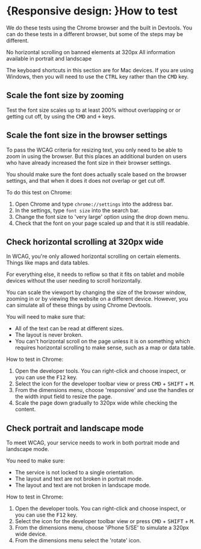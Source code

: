 # {Responsive design: }How to test

We do these tests using the Chrome browser and the built in Devtools. You can do these tests in a different browser, but some of the steps may be different.

No horizontal scrolling on banned elements at 320px
All information available in portrait and landscape

The keyboard shortcuts in this section are for Mac devices. If you are using Windows, then you will need to use the <kbd>CTRL</kbd> key rather than the <kbd>CMD</kbd> key.

## Scale the font size by zooming
Test the font size scales up to at least 200% without overlapping or or getting cut off, by using the <kbd>CMD</kbd> and <kbd>+</kbd> keys.

## Scale the font size in the browser settings
To pass the WCAG criteria for resizing text, you only need to be able to zoom in using the browser. But this places an additional burden on users who have already increased the font size in their browser settings. 

You should make sure the font does actually scale based on the browser settings, and that when it does it does not overlap or get cut off.

To do this test on Chrome:
1. Open Chrome and type `chrome://settings` into the address bar.
2. In the settings, type `font size` into the search bar.
3. Change the font size to 'very large' option using the drop down menu.
4. Check that the font on your page scaled up and that it is still readable.

## Check horizontal scrolling at 320px wide
In WCAG, you're only allowed horizontal scrolling on certain elements. Things like maps and data tables.

For everything else, it needs to reflow so that it fits on tablet and mobile devices without the user needing to scroll horizontally.

You can scale the viewport by changing the size of the browser window, zooming in or by viewing the website on a different device. However, you can simulate all of these things by using Chrome Devtools.

You will need to make sure that:
- All of the text can be read at different sizes.
- The layout is never broken.
- You can't horizontal scroll on the page unless it is on something which requires horizontal scrolling to make sense, such as a map or data table.

How to test in Chrome:
1. Open the developer tools. You can right-click and choose inspect, or you can use the <kbd>F12</kbd> key.
2. Select the icon for the developer toolbar view or press <kbd>CMD</kbd> + <kbd>SHIFT</kbd> + <kbd>M</kbd>.
3. From the dimensions menu, choose 'responsive' and use the handles or the width input field to resize the page.
4. Scale the page down gradually to 320px wide while checking the content.

## Check portrait and landscape mode
To meet WCAG, your service needs to work in both portrait mode and landscape mode.

You need to make sure:
- The service is not locked to a single orientation.
- The layout and text are not broken in portrait mode.
- The layout and text are not broken in landscape mode.

How to test in Chrome:
1. Open the developer tools. You can right-click and choose inspect, or you can use the <kbd>F12</kbd> key.
2. Select the icon for the developer toolbar view or press <kbd>CMD</kbd> + <kbd>SHIFT</kbd> + <kbd>M</kbd>.
3. From the dimensions menu, choose 'iPhone 5/SE' to simulate a 320px wide device.
3. From the dimensions menu select the 'rotate' icon.
